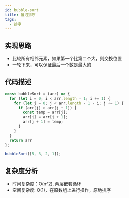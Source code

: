 ```yaml
---
id: bubble-sort
title: 冒泡排序
tags:
  - 排序
---
```


## 实现思路

- 比较所有相邻元素，如果第一个比第二个大，则交换位置
- 一轮下来，可以保证最后一个数是最大的

## 代码描述

```js
const bubbleSort = (arr) => {
  for (let i = 0; i < arr.length - 1; i += 1) {
    for (let j = 0; j < arr.length - 1 - i; j += 1) {
      if (arr[j] > arr[j + 1]) {
        const temp = arr[j];
        arr[j] = arr[j + 1];
        arr[j + 1] = temp;
      }
    }
  }
  return arr
};

bubbleSort([5, 3, 2, 1]);
```

## 复杂度分析

- 时间复杂度：O(n^2), 两层嵌套循环
- 空间复杂度: O(1)，在原数组上进行操作，原地排序
